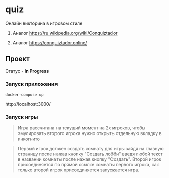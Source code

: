 # quiz

Онлайн викторина в игровом стиле

1. Аналог https://ru.wikipedia.org/wiki/Conquiztador

2. Аналог https://conquiztador.online/

## Проект

Статус - <b>In Progress</b>

### Запуск приложения

```
docker-compose up
```

http://localhost:3000/

### Запуск игры

> Игра рассчитана на текущий момент на 2х игроков, чтобы эмулировать второго игрока
> нужно открыть отдельную вкладку в инкогнито

> Первый игрок должен создать комнату для игры зайдя на главную страницу
> после нажав кнопку "Создать лобби" введя любой текст в названии комнаты после
> нажав кнопку "Создать". Второй игрок присоединяется по прямой ссылке комнаты первого игрока,
> как только второй игрок присоединяется запускается игра.
